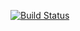 [![Build Status](https://ci.consulo.io/job/consulo-aspnet/badge/icon)](https://ci.consulo.io/job/consulo-aspnet)
